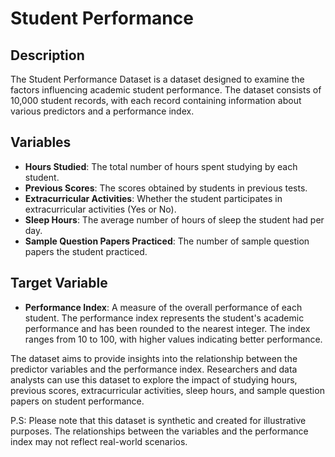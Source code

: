 # Student Performance

## Description
The Student Performance Dataset is a dataset designed to examine the factors influencing academic student performance. The dataset consists of 10,000 student records, with each record containing information about various predictors and a performance index.

## Variables
- **Hours Studied**: The total number of hours spent studying by each student.
- **Previous Scores**: The scores obtained by students in previous tests.
- **Extracurricular Activities**: Whether the student participates in extracurricular activities (Yes or No).
- **Sleep Hours**: The average number of hours of sleep the student had per day.
- **Sample Question Papers Practiced**: The number of sample question papers the student practiced.

## Target Variable
- **Performance Index**: A measure of the overall performance of each student. The performance index represents the student's academic performance and has been rounded to the nearest integer. The index ranges from 10 to 100, with higher values indicating better performance.

The dataset aims to provide insights into the relationship between the predictor variables and the performance index. Researchers and data analysts can use this dataset to explore the impact of studying hours, previous scores, extracurricular activities, sleep hours, and sample question papers on student performance.

P.S: Please note that this dataset is synthetic and created for illustrative purposes. The relationships between the variables and the performance index may not reflect real-world scenarios.

